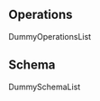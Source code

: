 ## Operations
<a name="operations"></a>

DummyOperationsList

## Schema
<a name="schema"></a>

DummySchemaList
